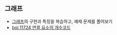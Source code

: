 ## 그래프
- [그래프](obsidian://open?vault=TIL&file=Algorithm%2FGraph%20(%EA%B7%B8%EB%9E%98%ED%94%84))의 구현과 특징을 복습하고, 예제 문제를 풀어보기
- [boj 11724 연결 요소의 개수](https://www.acmicpc.net/problem/11724)[코드]([https://www.acmicpc.net/problem/11724](https://github.com/rosmontisu/SolveBOJ/blob/main/Graph/BFS-DFS/11724%20%EC%97%B0%EA%B2%B0%20%EC%9A%94%EC%86%8C%EC%9D%98%20%EA%B0%9C%EC%88%98.cpp))